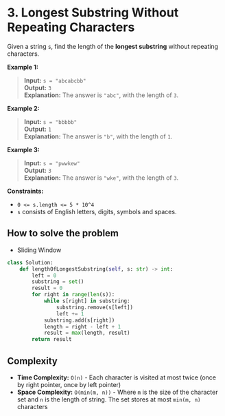 # 3. Longest Substring Without Repeating Characters

<Badge type="warning" text="Medium" /> [<Badge type="info" text="LeetCode" />](https://leetcode.com/problems/longest-substring-without-repeating-characters/)

Given a string `s`, find the length of the **longest substring** without repeating characters.

**Example 1:**
> **Input:** `s = "abcabcbb"`  
> **Output:** `3`  
> **Explanation:** The answer is `"abc"`, with the length of `3`.

**Example 2:**
> **Input:** `s = "bbbbb"`  
> **Output:** `1`  
> **Explanation:** The answer is `"b"`, with the length of `1`.

**Example 3:**
> **Input:** `s = "pwwkew"`  
> **Output:** `3`  
> **Explanation:** The answer is `"wke"`, with the length of `3`.

**Constraints:**
- `0 <= s.length <= 5 * 10^4`
- `s` consists of English letters, digits, symbols and spaces.


## How to solve the problem

- Sliding Window

```python
class Solution:
    def lengthOfLongestSubstring(self, s: str) -> int:
        left = 0
        substring = set()
        result = 0
        for right in range(len(s)):
            while s[right] in substring:
                substring.remove(s[left])
                left += 1
            substring.add(s[right])
            length = right - left + 1
            result = max(length, result)
        return result     
```
## Complexity
- **Time Complexity:** `O(n)` - Each character is visited at most twice (once by right pointer, once by left pointer)
- **Space Complexity:** `O(min(m, n))` - Where `m` is the size of the character set and `n` is the length of string. The set stores at most `min(m, n)` characters